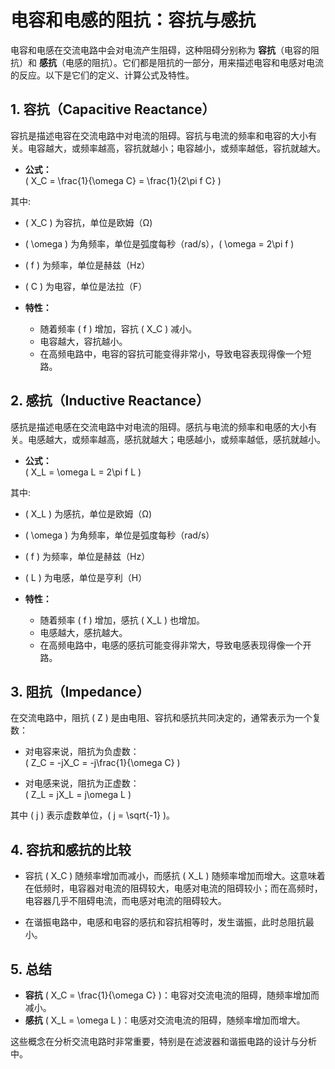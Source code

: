 # 电容和电感的阻抗：容抗与感抗

电容和电感在交流电路中会对电流产生阻碍，这种阻碍分别称为 **容抗**（电容的阻抗）和 **感抗**（电感的阻抗）。它们都是阻抗的一部分，用来描述电容和电感对电流的反应。以下是它们的定义、计算公式及特性。

## 1. 容抗（Capacitive Reactance）

容抗是描述电容在交流电路中对电流的阻碍。容抗与电流的频率和电容的大小有关。电容越大，或频率越高，容抗就越小；电容越小，或频率越低，容抗就越大。

- **公式：**   
\(
X_C = \frac{1}{\omega C} = \frac{1}{2\pi f C}
\)

其中:  

- \( X_C \) 为容抗，单位是欧姆（Ω)
- \( \omega \) 为角频率，单位是弧度每秒（rad/s），\( \omega = 2\pi f \)
- \( f \) 为频率，单位是赫兹（Hz）
- \( C \) 为电容，单位是法拉（F）

- **特性：**
    - 随着频率 \( f \) 增加，容抗 \( X_C \) 减小。
    - 电容越大，容抗越小。
    - 在高频电路中，电容的容抗可能变得非常小，导致电容表现得像一个短路。

## 2. 感抗（Inductive Reactance）

感抗是描述电感在交流电路中对电流的阻碍。感抗与电流的频率和电感的大小有关。电感越大，或频率越高，感抗就越大；电感越小，或频率越低，感抗就越小。

- **公式：**  
\(
X_L = \omega L = 2\pi f L
\)

其中:  

- \( X_L \) 为感抗，单位是欧姆（Ω)
- \( \omega \) 为角频率，单位是弧度每秒（rad/s）
- \( f \) 为频率，单位是赫兹（Hz）
- \( L \) 为电感，单位是亨利（H）

- **特性：**  

    - 随着频率 \( f \) 增加，感抗 \( X_L \) 也增加。
    - 电感越大，感抗越大。
    - 在高频电路中，电感的感抗可能变得非常大，导致电感表现得像一个开路。

## 3. 阻抗（Impedance）

在交流电路中，阻抗 \( Z \) 是由电阻、容抗和感抗共同决定的，通常表示为一个复数：

- 对电容来说，阻抗为负虚数：  
\(
Z_C = -jX_C = -j\frac{1}{\omega C}
\)

- 对电感来说，阻抗为正虚数：  
\(
Z_L = jX_L = j\omega L
\)

其中 \( j \) 表示虚数单位，\( j = \sqrt{-1} \)。

## 4. 容抗和感抗的比较

- 容抗 \( X_C \) 随频率增加而减小，而感抗 \( X_L \) 随频率增加而增大。这意味着在低频时，电容器对电流的阻碍较大，电感对电流的阻碍较小；而在高频时，电容器几乎不阻碍电流，而电感对电流的阻碍较大。
  
- 在谐振电路中，电感和电容的感抗和容抗相等时，发生谐振，此时总阻抗最小。

## 5. 总结

- **容抗** \( X_C = \frac{1}{\omega C} \)：电容对交流电流的阻碍，随频率增加而减小。
- **感抗** \( X_L = \omega L \)：电感对交流电流的阻碍，随频率增加而增大。

这些概念在分析交流电路时非常重要，特别是在滤波器和谐振电路的设计与分析中。
